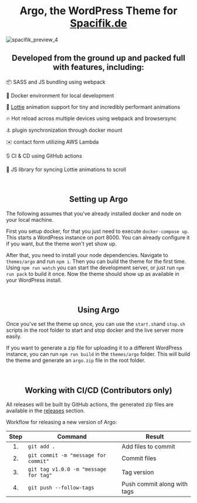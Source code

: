 <h1 align="center">Argo, the WordPress Theme for <a href="https://spacifik.de" rel="noopener">Spacifik.de</a></h1>

 ![spacifik_preview_4](https://user-images.githubusercontent.com/12611076/103476486-7fe47f80-4db6-11eb-8647-93fe795ee5e2.gif)

<h2 align="center">Developed from the ground up and packed full with features, including:</h2>

:package:  SASS and JS bundling using webpack

:whale:  Docker environment for local development

:dash:  [Lottie](https://airbnb.design/lottie/) animation support for tiny and incredibly performant animations

:fire:  Hot reload across multiple devices using webpack and browsersync

:anchor:  plugin synchronization through docker mount

:envelope:  contact form utilizing AWS Lambda

:arrows_clockwise:  CI & CD using GitHub actions

:iphone:  JS library for syncing Lottie animations to scroll

&nbsp;  

<h2 align="center">Setting up Argo</h2>

The following assumes that you've already installed docker and node on your local machine.

First you setup docker, for that you just need to execute `docker-compose up`. This starts a WordPress instance on port 8000. You can already configure it if you want, but the theme won't yet show up.

After that, you need to install your node dependencies. Navigate to `themes/argo` and run `npm i`. Then you can build the theme for the first time. Using `npm run watch` you can start the development server, or just run `npm run pack` to build it once. Now the theme should show up as available in your WordPress install.

&nbsp;

<h2 align="center">Using Argo</h2>

Once you've set the theme up once, you can use the `start.sh`and `stop.sh` scripts in the root folder to start and stop docker and the live server more easily.

If you want to generate a zip file for uploading it to a different WordPress instance, you can run `npm run build` in the `themes/argo` folder. This will build the theme and generate an `argo.zip` file in the root folder.

&nbsp;

<h2 align="center">Working with CI/CD (Contributors only)</h2>

All releases will be built by GitHub actions, the generated zip files are available in the [releases](https://github.com/SkyGuardian42/argo/releases) section.

Workflow for releasing a new version of Argo:

| Step | Command | Result
| :-:|---|---
| 1. | ```git add .``` | Add files to commit
| 2. | ```git commit -m "message for commit"``` | Commit files
| 3. | ```git tag v1.0.0 -m "message for tag"``` | Tag version
| 4. | ```git push --follow-tags``` | Push commit along with tags
